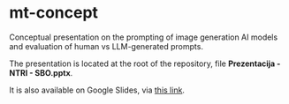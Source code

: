 # mt-concept
Conceptual presentation on the prompting of image generation AI models and evaluation of human vs LLM-generated prompts.

The presentation is located at the root of the repository, file **Prezentacija - NTRI - SBO.pptx**.

It is also available on Google Slides, via [this link](https://docs.google.com/presentation/d/1EVD8qJ4crgu4VKmJPZuTW9eJTe1QW7wl4An0uVkxifM/edit?usp=sharing).
